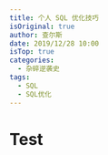 ```yaml
---
title: 个人 SQL 优化技巧
isOriginal: true
author: 查尔斯
date: 2019/12/28 10:00
isTop: true
categories:
  - 杂碎逆袭史
tags:
  - SQL
  - SQL优化
---
```


# Test

<!-- [bar - three](../Spring/spring) -->
